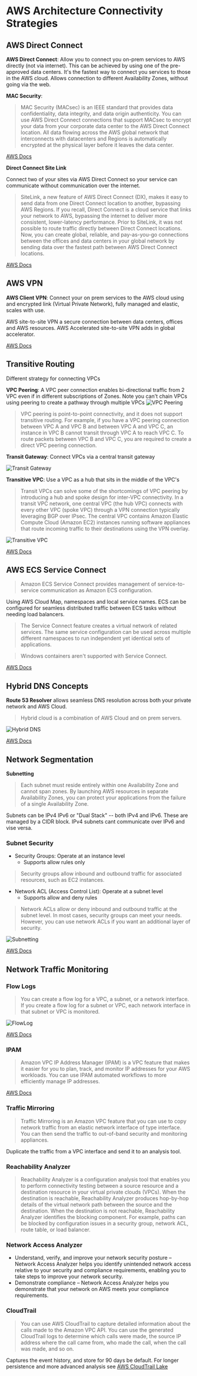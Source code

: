 # AWS Architecture Connectivity Strategies

## AWS Direct Connect

**AWS Direct Connect**: Allow you to connect you on-prem services to AWS directly (not via internet). This can be achieved by using one of the pre-approved data centers. It's the fastest way to connect you services to those in the AWS cloud. Allows connection to different Availability Zones, without going via the web.

**MAC Security**: 

> MAC Security (MACsec) is an IEEE standard that provides data confidentiality, data integrity, and data origin authenticity. You can use AWS Direct Connect connections that support MACsec to encrypt your data from your corporate data center to the AWS Direct Connect location. All data flowing across the AWS global network that interconnects with datacenters and Regions is automatically encrypted at the physical layer before it leaves the data center.

[AWS Docs][1] 

**Direct Connect Site Link**

Connect two of your sites via AWS Direct Connect so your service can communicate without communication over the internet.

> SiteLink, a new feature of AWS Direct Connect (DX), makes it easy to send data from one Direct Connect location to another, bypassing AWS Regions. If you recall, Direct Connect is a cloud service that links your network to AWS, bypassing the internet to deliver more consistent, lower-latency performance. Prior to SiteLink, it was not possible to route traffic directly between Direct Connect locations. Now, you can create global, reliable, and pay-as-you-go connections between the offices and data centers in your global network by sending data over the fastest path between AWS Direct Connect locations.

[AWS Docs][2]

## AWS VPN

**AWS Client VPN**: Connect your on prem services to the AWS cloud using and encrypted link (Virtual Private Network), fully managed and elastic, scales with use.

AWS site-to-site VPN a secure connection between data centers, offices and AWS resources. 
AWS Accelerated site-to-site VPN adds in global accelerator.

[AWS Docs][3]

## Transitive Routing

Different strategy for connecting VPCs

**VPC Peering**: A VPC peer connection enables bi-directional traffic from 2 VPC even if in different subscriptions of Zones. Note you can't chain VPCs using peering to create a pathway through multiple VPCs
![VPC Peering](images/VPCPeering.png)


> VPC peering is point-to-point connectivity, and it does not support transitive routing. For example, if you have a VPC peering connection between VPC A and VPC B and between VPC A and VPC C, an instance in VPC B cannot transit through VPC A to reach VPC C. To route packets between VPC B and VPC C, you are required to create a direct VPC peering connection. 

**Transit Gateway**: Connect VPCs via a central transit gateway

![Transit Gateway](images/TransitGateway.png)

**Transitive VPC**: Use a VPC as a hub that sits in the middle of the VPC's

> Transit VPCs can solve some of the shortcomings of VPC peering by introducing a hub and spoke design for inter-VPC connectivity. In a transit VPC network, one central VPC (the hub VPC) connects with every other VPC (spoke VPC) through a VPN connection typically leveraging BGP over IPsec. The central VPC contains Amazon Elastic Compute Cloud (Amazon EC2) instances running software appliances that route incoming traffic to their destinations using the VPN overlay.

![Transitive VPC](images/TransitiveVPC.png)

[AWS Docs][4]

## AWS ECS Service Connect

> Amazon ECS Service Connect provides management of service-to-service communication as Amazon ECS configuration.

Using AWS Cloud Map, namespaces and local service names. ECS can be configured for seamless distributed traffic between ECS tasks without needing load balancers.

> The Service Connect feature creates a virtual network of related services. The same service configuration can be used across multiple different namespaces to run independent yet identical sets of applications. 

> Windows containers aren't supported with Service Connect.

[AWS Docs][5]

## Hybrid DNS Concepts

**Route 53 Resolver** allows seamless DNS resolution across both your private network and AWS Cloud.

> Hybrid cloud is a combination of AWS Cloud and on prem servers.

![Hybrid DNS](images/HybridDNS.png)

[AWS Docs][6]

## Network Segmentation

**Subnetting** 

> Each subnet must reside entirely within one Availability Zone and cannot span zones. By launching AWS resources in separate Availability Zones, you can protect your applications from the failure of a single Availability Zone.

Subnets can be IPv4 IPv6 or "Dual Stack" -- both IPv4 and IPv6. These are managed by a CIDR block. IPv4 subnets cant communicate over IPv6 and vise versa.

### Subnet Security

* Security Groups: Operate at an instance level
	* Supports allow rules only
> Security groups allow inbound and outbound traffic for associated resources, such as EC2 instances. 

* Network ACL (Access Control List): Operate at a subnet level
	* Supports allow and deny rules 

> Network ACLs allow or deny inbound and outbound traffic at the subnet level. In most cases, security groups can meet your needs. However, you can use network ACLs if you want an additional layer of security.

![Subnetting](images/Subnetting.png)

[AWS Docs][7]

## Network Traffic Monitoring

### Flow Logs

> You can create a flow log for a VPC, a subnet, or a network interface. If you create a flow log for a subnet or VPC, each network interface in that subnet or VPC is monitored. 

![FlowLog](images/FlowLogSubnet.png)

[AWS Docs][8]
 
### IPAM

> Amazon VPC IP Address Manager (IPAM) is a VPC feature that makes it easier for you to plan, track, and monitor IP addresses for your AWS workloads. You can use IPAM automated workflows to more efficiently manage IP addresses.

[AWS Docs][9]

### Traffic Mirroring

> Traffic Mirroring is an Amazon VPC feature that you can use to copy network traffic from an elastic network interface of type interface. You can then send the traffic to out-of-band security and monitoring appliances.

Duplicate the traffic from a VPC interface and send it to an analysis tool.

### Reachability Analyzer

> Reachability Analyzer is a configuration analysis tool that enables you to perform connectivity testing between a source resource and a destination resource in your virtual private clouds (VPCs). When the destination is reachable, Reachability Analyzer produces hop-by-hop details of the virtual network path between the source and the destination. When the destination is not reachable, Reachability Analyzer identifies the blocking component. For example, paths can be blocked by configuration issues in a security group, network ACL, route table, or load balancer.

### Network Access Analyzer

- Understand, verify, and improve your network security posture – Network Access Analyzer helps you identify unintended network access relative to your security and compliance requirements, enabling you to take steps to improve your network security.
- Demonstrate compliance – Network Access Analyzer helps you demonstrate that your network on AWS meets your compliance requirements.

### CloudTrail

> You can use AWS CloudTrail to capture detailed information about the calls made to the Amazon VPC API. You can use the generated CloudTrail logs to determine which calls were made, the source IP address where the call came from, who made the call, when the call was made, and so on. 

Captures the event history, and store for 90 days be default. For longer persistence and more advanced analysis see [AWS CloudTrail Lake](https://docs.aws.amazon.com/awscloudtrail/latest/userguide/cloudtrail-lake.html)

[1]: <https://docs.aws.amazon.com/directconnect/latest/UserGuide/MACsec.html> "AWS MACSec"
[2]: <https://aws.amazon.com/blogs/networking-and-content-delivery/introducing-aws-direct-connect-sitelink/> "AWS Site Link"
[3]: <https://aws.amazon.com/vpn/> "AWS VPN"
[4]: <https://docs.aws.amazon.com/whitepapers/latest/building-scalable-secure-multi-vpc-network-infrastructure/transit-vpc-solution.html> "Transit VPC"
[5]: <https://docs.aws.amazon.com/AmazonECS/latest/developerguide/service-connect.html> "AWS ECS Service Connect"
[6]: <https://docs.aws.amazon.com/prescriptive-guidance/latest/patterns/set-up-dns-resolution-for-hybrid-networks-in-a-multi-account-aws-environment.html> "Hybrid DNS"
[7]: <https://docs.aws.amazon.com/whitepapers/latest/architecting-hipaa-security-and-compliance-on-amazon-eks/network-segmentation-and-hardening.html> "Subnet Security"
[8]: <https://docs.aws.amazon.com/vpc/latest/userguide/flow-logs.html#flow-log-records> "Flow Logs"
[9]: <https://docs.aws.amazon.com/vpc/latest/ipam/what-it-is-ipam.html> "IPAM"
